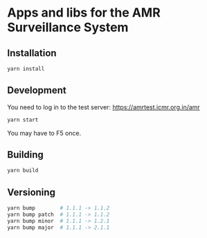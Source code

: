 # Apps and libs for the AMR Surveillance System

## Installation

```bash
yarn install
```

## Development

You need to log in to the test server: https://amrtest.icmr.org.in/amr

```bash
yarn start
```

You may have to F5 once.

## Building

```bash
yarn build
```

## Versioning

```bash
yarn bump        # 1.1.1 -> 1.1.2
yarn bump patch  # 1.1.1 -> 1.1.2
yarn bump minor  # 1.1.1 -> 1.2.1
yarn bump major  # 1.1.1 -> 2.1.1
```
